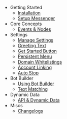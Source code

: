 - Getting Started
	- [Installation](/docs/messenger-storm/installation)
	- [Setup Messenger](/docs/messenger-storm/setup-messenger)
- Core Concepts
    - [Events & Nodes](/docs/messenger-storm/events)
- Settings
    - [Manage Settings](/docs/messenger-storm/manage-settings)
    - [Greeting Text](/docs/messenger-storm/greeting-text)
    - [Get Started Button](/docs/messenger-storm/get-started-button)
    - [Persistent Menu](/docs/messenger-storm/persistent-menu)
    - [Domain Whitelistings](/docs/messenger-storm/domain-whitelistings)
    - [Account Linking](/docs/messenger-storm/account-linking)
    - [Auto Stop](/docs/messenger-storm/auto-stop)
- Bot Builder
    - [Using Bot Builder](/docs/messenger-storm/bot-builder)
    - [Text Matching](/docs/messenger-storm/text-matching)
- Dynamic Data
    - [API & Dynamic Data](/docs/messenger-storm/api)
- Miscs
    - [Changelogs](/docs/messenger-storm/changelogs)